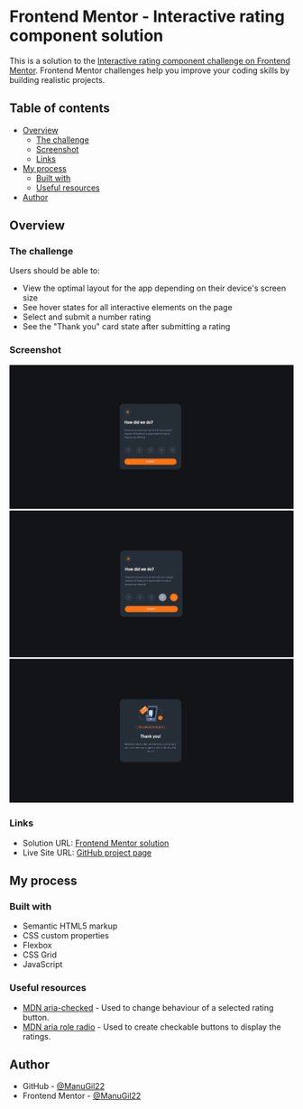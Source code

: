 # Frontend Mentor - Interactive rating component solution

This is a solution to the [Interactive rating component challenge on Frontend Mentor](https://www.frontendmentor.io/challenges/interactive-rating-component-koxpeBUmI). Frontend Mentor challenges help you improve your coding skills by building realistic projects. 

## Table of contents

- [Overview](#overview)
  - [The challenge](#the-challenge)
  - [Screenshot](#screenshot)
  - [Links](#links)
- [My process](#my-process)
  - [Built with](#built-with)
  - [Useful resources](#useful-resources)
- [Author](#author)

## Overview

### The challenge

Users should be able to:

- View the optimal layout for the app depending on their device's screen size
- See hover states for all interactive elements on the page
- Select and submit a number rating
- See the "Thank you" card state after submitting a rating

### Screenshot

![](./images/screenshot.jpg)
![](./images/screenshot-hover-button.png)
![](./images/screenshot-thankyou.PNG)


### Links

- Solution URL: [Frontend Mentor solution](https://www.frontendmentor.io/solutions/interactive-rating-component-responsive-ByjXcYTN9)
- Live Site URL: [GitHub project page](https://manugil22.github.io/interactive-rating-component/)

## My process

### Built with

- Semantic HTML5 markup
- CSS custom properties
- Flexbox
- CSS Grid
- JavaScript

### Useful resources

- [MDN aria-checked](https://developer.mozilla.org/en-US/docs/Web/Accessibility/ARIA/Attributes/aria-checked) - Used to change behaviour of a selected rating button. 
- [MDN aria role radio](https://developer.mozilla.org/en-US/docs/Web/Accessibility/ARIA/Roles/radio_role) - Used to create checkable buttons to display the ratings.

## Author

- GitHub - [@ManuGil22](https://github.com/ManuGil22)
- Frontend Mentor - [@ManuGil22](https://www.frontendmentor.io/profile/ManuGil22)

